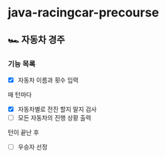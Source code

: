# java-racingcar-precourse

## 🏎️ 자동차 경주

### 기능 목록
- [x] 자동차 이름과 횟수 입력

매 턴마다
- [x] 자동차별로 전진 할지 말지 검사
- [ ] 모든 자동차의 진행 상황 출력

턴이 끝난 후
- [ ] 우승자 선정